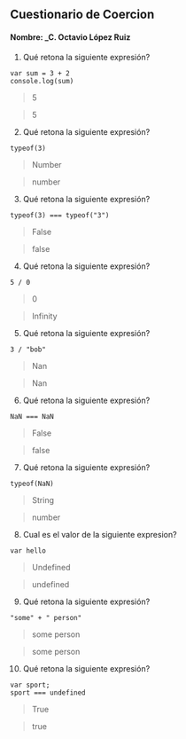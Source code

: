 ## Cuestionario de Coercion
#### Nombre: _____C. Octavio López Ruiz____
1. Qué retona la siguiente expresión?
```
var sum = 3 + 2
console.log(sum)
```

> 5

> 5

2. Qué retona la siguiente expresión?
```
typeof(3)
```

> Number

> number

3. Qué retona la siguiente expresión?
```
typeof(3) === typeof("3")
```

> False

> false

4. Qué retona la siguiente expresión?
```
5 / 0
```

> 0

> Infinity

5. Qué retona la siguiente expresión?
```
3 / "bob"
```

> Nan

> Nan

6. Qué retona la siguiente expresión?
```
NaN === NaN
```

> False

> false

7. Qué retona la siguiente expresión?
```
typeof(NaN)
```

> String

> number

8. Cual es el valor de la siguiente expresion?
```
var hello
```

> Undefined

> undefined

9. Qué retona la siguiente expresión?
```
"some" + " person"
```

> some person

> some person

10. Qué retona la siguiente expresión?
```
var sport; 
sport === undefined
```

> True

> true


